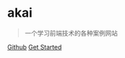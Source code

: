 # akai

> 一个学习前端技术的各种案例网站

<a href="https://github.com/mettkay/duyi-docs">Github</a>
<a href="#README">Get Started</a>